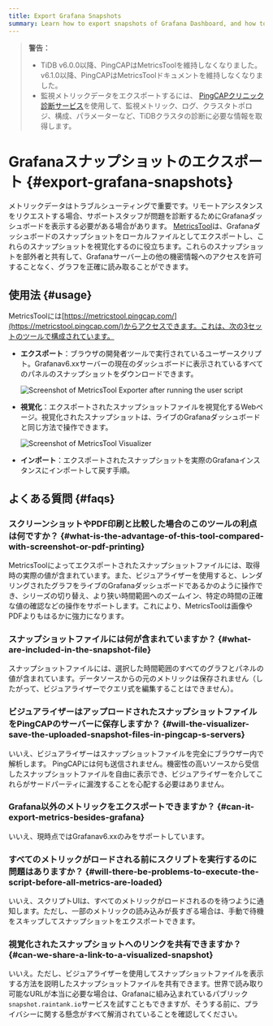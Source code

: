 ```yaml
---
title: Export Grafana Snapshots
summary: Learn how to export snapshots of Grafana Dashboard, and how to visualize these files.
---
```


> **警告：**
>
> -   TiDB v6.0.0以降、PingCAPはMetricsToolを維持しなくなりました。 v6.1.0以降、PingCAPはMetricsToolドキュメントを維持しなくなりました。
> -   監視メトリックデータをエクスポートするには、 [PingCAPクリニック診断サービス](/clinic/clinic-introduction.md)を使用して、監視メトリック、ログ、クラスタトポロジ、構成、パラメーターなど、TiDBクラスタの診断に必要な情報を取得します。

# Grafanaスナップショットのエクスポート {#export-grafana-snapshots}

メトリックデータはトラブルシューティングで重要です。リモートアシスタンスをリクエストする場合、サポートスタッフが問題を診断するためにGrafanaダッシュボードを表示する必要がある場合があります。 [MetricsTool](https://metricstool.pingcap.com/)は、Grafanaダッシュボードのスナップショットをローカルファイルとしてエクスポートし、これらのスナップショットを視覚化するのに役立ちます。これらのスナップショットを部外者と共有して、Grafanaサーバー上の他の機密情報へのアクセスを許可することなく、グラフを正確に読み取ることができます。

## 使用法 {#usage}

MetricsToolには[https://metricstool.pingcap.com/](https://metricstool.pingcap.com/)からアクセスできます。これは、次の3セットのツールで構成されています。

-   **エクスポート**：ブラウザの開発者ツールで実行されているユーザースクリプト。Grafanav6.xxサーバーの現在のダッシュボードに表示されているすべてのパネルのスナップショットをダウンロードできます。

    ![Screenshot of MetricsTool Exporter after running the user script](https://download.pingcap.com/images/docs/metricstool-export.png)

-   **視覚化**：エクスポートされたスナップショットファイルを視覚化するWebページ。視覚化されたスナップショットは、ライブのGrafanaダッシュボードと同じ方法で操作できます。

    ![Screenshot of MetricsTool Visualizer](https://download.pingcap.com/images/docs/metricstool-visualize.png)

-   **インポート**：エクスポートされたスナップショットを実際のGrafanaインスタンスにインポートして戻す手順。

## よくある質問 {#faqs}

### スクリーンショットやPDF印刷と比較した場合のこのツールの利点は何ですか？ {#what-is-the-advantage-of-this-tool-compared-with-screenshot-or-pdf-printing}

MetricsToolによってエクスポートされたスナップショットファイルには、取得時の実際の値が含まれています。また、ビジュアライザーを使用すると、レンダリングされたグラフをライブのGrafanaダッシュボードであるかのように操作でき、シリーズの切り替え、より狭い時間範囲へのズームイン、特定の時間の正確な値の確認などの操作をサポートします。これにより、MetricsToolは画像やPDFよりもはるかに強力になります。

### スナップショットファイルには何が含まれていますか？ {#what-are-included-in-the-snapshot-file}

スナップショットファイルには、選択した時間範囲のすべてのグラフとパネルの値が含まれています。データソースからの元のメトリックは保存されません（したがって、ビジュアライザーでクエリ式を編集することはできません）。

### ビジュアライザーはアップロードされたスナップショットファイルをPingCAPのサーバーに保存しますか？ {#will-the-visualizer-save-the-uploaded-snapshot-files-in-pingcap-s-servers}

いいえ、ビジュアライザーはスナップショットファイルを完全にブラウザー内で解析します。 PingCAPには何も送信されません。機密性の高いソースから受信したスナップショットファイルを自由に表示でき、ビジュアライザーを介してこれらがサードパーティに漏洩することを心配する必要はありません。

### Grafana以外のメトリックをエクスポートできますか？ {#can-it-export-metrics-besides-grafana}

いいえ、現時点ではGrafanav6.xxのみをサポートしています。

### すべてのメトリックがロードされる前にスクリプトを実行するのに問題はありますか？ {#will-there-be-problems-to-execute-the-script-before-all-metrics-are-loaded}

いいえ、スクリプトUIは、すべてのメトリックがロードされるのを待つように通知します。ただし、一部のメトリックの読み込みが長すぎる場合は、手動で待機をスキップしてスナップショットをエクスポートできます。

### 視覚化されたスナップショットへのリンクを共有できますか？ {#can-we-share-a-link-to-a-visualized-snapshot}

いいえ。ただし、ビジュアライザーを使用してスナップショットファイルを表示する方法を説明したスナップショットファイルを共有できます。世界で読み取り可能なURLが本当に必要な場合は、Grafanaに組み込まれているパブリック`snapshot.raintank.io`サービスを試すこともできますが、そうする前に、プライバシーに関する懸念がすべて解消されていることを確認してください。
